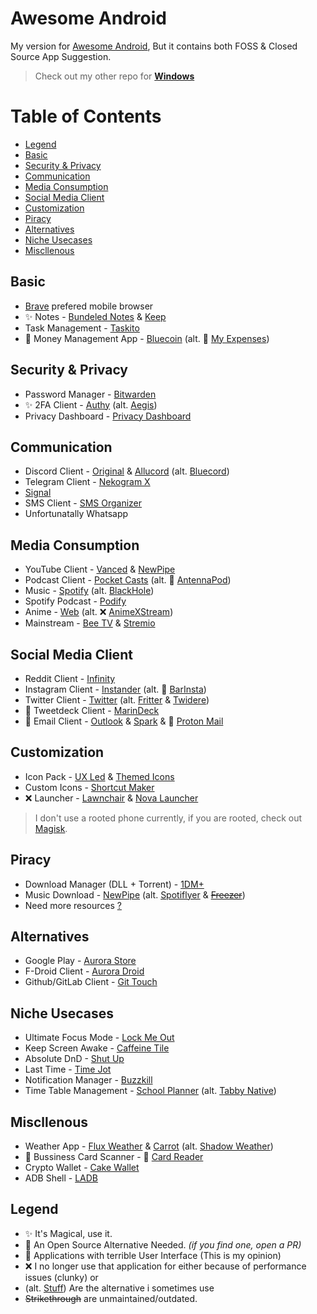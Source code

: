 # Awesome Android

My version for [Awesome Android](https://github.com/LinuxCafeFederation/awesome-android), But it contains both FOSS &amp; Closed Source App Suggestion.

> Check out my other repo for [**Windows**](https://github.com/ThunderE75/awesome-windows) 

# Table of Contents
- [Legend](https://github.com/ThunderE75/awesome-android#legend)
- [Basic](https://github.com/ThunderE75/awesome-android#basic)
- [Security & Privacy](https://github.com/ThunderE75/awesome-android#security--privacy)
- [Communication](https://github.com/ThunderE75/awesome-android#communication)
- [Media Consumption](https://github.com/ThunderE75/awesome-android#media-consumption)
- [Social Media Client](https://github.com/ThunderE75/awesome-android#social-media-client)
- [Customization](https://github.com/ThunderE75/awesome-android#customization)
- [Piracy](https://github.com/ThunderE75/awesome-android#piracy)
- [Alternatives](https://github.com/ThunderE75/awesome-android#alternatives)
- [Niche Usecases](https://github.com/ThunderE75/awesome-android#niche-usecases)
- [Miscllenous](https://github.com/ThunderE75/awesome-android#miscllenous)

## Basic

- [Brave](https://brave.com/) prefered mobile browser 
- ✨ Notes - [Bundeled Notes](https://bundlednotes.com/) & [Keep](https://play.google.com/store/apps/details?id=com.google.android.keep&hl=en_IN&gl=US)
- Task Management - [Taskito](https://play.google.com/store/apps/details?id=com.fenchtose.reflog&hl=en_IN&gl=US)
- 🔸 Money Management App - [Bluecoin](https://www.bluecoinsapp.com/) (alt. 💢 [My Expenses](https://github.com/mtotschnig/MyExpenses))



## Security & Privacy

- Password Manager - [Bitwarden](https://bitwarden.com/)
- ✨ 2FA Client - [Authy](https://authy.com/) (alt. [Aegis](https://github.com/beemdevelopment/Aegis))
- Privacy Dashboard - [Privacy Dashboard](https://play.google.com/store/apps/details?id=rk.android.app.privacydashboard)

## Communication

- Discord Client - [Original](https://discord.com/download) & [Allucord](https://github.com/Aliucord/Aliucord) (alt. [Bluecord](https://bluesmods.com/bluecord/))
- Telegram Client - [Nekogram X](https://github.com/NekoX-Dev/NekoX)
- [Signal](https://signal.org/en/)
- SMS Client - [SMS Organizer](https://play.google.com/store/apps/details?id=com.microsoft.android.smsorganizer)
- Unfortunatally Whatsapp

## Media Consumption

- YouTube Client - [Vanced](https://vancedapp.com/) & [NewPipe](https://github.com/TeamNewPipe/NewPipe)
- Podcast Client - [Pocket Casts](https://www.pocketcasts.com/) (alt. 💢 [AntennaPod](https://antennapod.org/))
- Music - [Spotify](https://www.spotify.com/) (alt. [BlackHole](https://github.com/Sangwan5688/BlackHole))
- Spotify Podcast - [Podify](https://play.google.com/store/apps/details?id=com.sebschaef.podify&hl=en_IN&gl=US)
- Anime - [Web](https://github.com/anshumanv/awesome-anime-sources) (alt. ❌ [AnimeXStream](https://github.com/mukul500/AnimeXStream))
- Mainstream - [Bee TV](https://beetvapk.app/) & [Stremio](https://www.stremio.com/)

## Social Media Client  

- Reddit Client - [Infinity](https://github.com/Docile-Alligator/Infinity-For-Reddit)
- Instagram Client - [Instander](https://thedise.me/instander/) (alt. 💢 [BarInsta](https://github.com/PsyGik/barinsta)) 
- Twitter Client - [Twitter](https://play.google.com/store/apps/details?id=com.twitter.android) (alt. [Fritter](https://fritter.cc/) & [Twidere](https://github.com/TwidereProject/Twidere-Android))
- 🔸 Tweetdeck Client - [MarinDeck](https://play.google.com/store/apps/details?id=online.hisubway.marindeck) 
- 🔸 Email Client - [Outlook](https://play.google.com/store/apps/details?id=com.microsoft.office.outlook) & [Spark](https://sparkmailapp.com/) & 💢 [Proton Mail](https://protonmail.com/)

## Customization
- Icon Pack - [UX Led](https://play.google.com/store/apps/details?id=skr.susanta.uxledfree&hl=en_IN&gl=US) & [Themed Icons](https://play.google.com/store/apps/details?id=rk.android.app.themedicons)
- Custom Icons - [Shortcut Maker](https://play.google.com/store/apps/details?id=rk.android.app.shortcutmaker&hl=en_IN&gl=US)
- ❌ Launcher - [Lawnchair](https://www.apkmirror.com/apk/lawnchair/lawnchair-3/) & [Nova Launcher](https://www.apkmirror.com/apk/teslacoil-software/nova-launcher/)
> I don't use a rooted phone currently, if you are rooted, check out [Magisk](https://github.com/topjohnwu/Magisk).

## Piracy
- Download Manager (DLL + Torrent) - [1DM+](https://play.google.com/store/apps/details?id=idm.internet.download.manager.plus)
- Music Download - [NewPipe](https://github.com/TeamNewPipe/NewPipe) (alt. [Spotiflyer](https://github.com/Shabinder/SpotiFlyer) & [~~Freezer~~](https://freezerapk.com/app/))
- Need more resources [?](https://www.reddit.com/r/Piracy/wiki/megathread)

## Alternatives

- Google Play - [Aurora Store](https://gitlab.com/AuroraOSS/AuroraStore)
- F-Droid Client - [Aurora Droid](https://files.auroraoss.com/)
- Github/GitLab Client - [Git Touch](https://github.com/git-touch/git-touch)

## Niche Usecases

- Ultimate Focus Mode - [Lock Me Out](https://play.google.com/store/apps/details?id=com.teqtic.lockmeout&hl=en_IN&gl=US)
- Keep Screen Awake - [Caffeine Tile](https://f-droid.org/en/packages/info.zwanenburg.caffeinetile/)
- Absolute DnD - [Shut Up](https://play.google.com/store/apps/details?id=com.tommasoberlose.shutup&hl=en_IN&gl=US)
- Last Time - [Time Jot](https://play.google.com/store/apps/details?id=com.fenchtose.reflog&hl=en_IN&gl=US)
- Notification Manager - [Buzzkill](https://play.google.com/store/apps/details?id=com.samruston.buzzkill&hl=en_IN&gl=US)
- Time Table Management - [School Planner](https://play.google.com/store/apps/details?id=daldev.android.gradehelper) (alt. [Tabby Native](https://github.com/KDani-99/tabby-native))

## Miscllenous

- Weather App - [Flux Weather](https://play.google.com/store/apps/details?id=de.bendix.flux&hl=en_IN&gl=US) & [Carrot](https://play.google.com/store/apps/details?id=com.grailr.carrotweather&hl=en_IN&gl=US) (alt. [Shadow Weather](https://play.google.com/store/apps/details?id=com.noaimgames.shadowweather&hl=en_IN&gl=US)) 
- 🔸 Bussiness Card Scanner - 💢 [Card Reader](https://github.com/gpadmaku1/card-reader)
- Crypto Wallet - [Cake Wallet](https://cakewallet.com/)
- ADB Shell - [LADB](https://play.google.com/store/apps/details?id=com.draco.ladb)

## Legend 

- ✨ It's Magical, use it.
- 🔸 An Open Source Alternative Needed. *(if you find one, open a PR)*
- 💢 Applications with terrible User Interface (This is my opinion)
- ❌ I no longer use that application for either because of performance issues (clunky) or 
- (alt. [Stuff]()) Are the alternative i sometimes use
- ~~Strikethrough~~ are unmaintained/outdated.